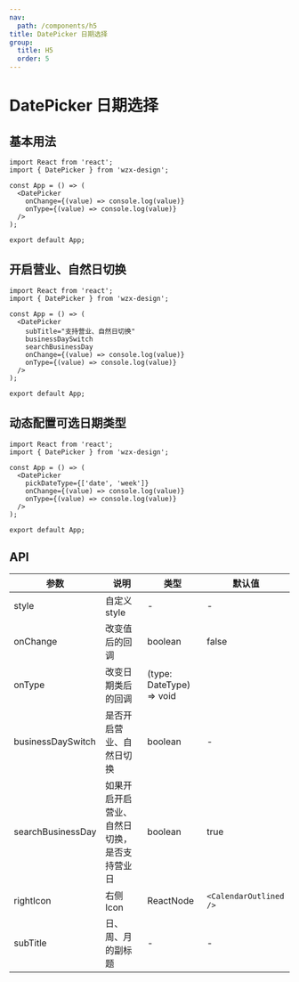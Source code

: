 ```yaml
---
nav:
  path: /components/h5
title: DatePicker 日期选择
group:
  title: H5
  order: 5
---
```


# DatePicker 日期选择

## 基本用法

```tsx
import React from 'react';
import { DatePicker } from 'wzx-design';

const App = () => (
  <DatePicker
    onChange={(value) => console.log(value)}
    onType={(value) => console.log(value)}
  />
);

export default App;
```

## 开启营业、自然日切换

```tsx
import React from 'react';
import { DatePicker } from 'wzx-design';

const App = () => (
  <DatePicker
    subTitle="支持营业、自然日切换"
    businessDaySwitch
    searchBusinessDay
    onChange={(value) => console.log(value)}
    onType={(value) => console.log(value)}
  />
);

export default App;
```

## 动态配置可选日期类型

```tsx
import React from 'react';
import { DatePicker } from 'wzx-design';

const App = () => (
  <DatePicker
    pickDateType={['date', 'week']}
    onChange={(value) => console.log(value)}
    onType={(value) => console.log(value)}
  />
);

export default App;
```

## API

| 参数              | 说明                                         | 类型                     | 默认值                 |
| ----------------- | -------------------------------------------- | ------------------------ | ---------------------- |
| style             | 自定义 style                                 | -                        | -                      |
| onChange          | 改变值后的回调                               | boolean                  | false                  |
| onType            | 改变日期类后的回调                           | (type: DateType) => void |                        |
| businessDaySwitch | 是否开启营业、自然日切换                     | boolean                  | -                      |
| searchBusinessDay | 如果开启开启营业、自然日切换，是否支持营业日 | boolean                  | true                   |
| rightIcon         | 右侧 Icon                                    | ReactNode                | `<CalendarOutlined />` |
| subTitle          | 日、周、月的副标题                           | -                        | -                      |
